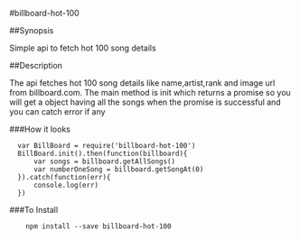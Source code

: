 #billboard-hot-100

##Synopsis

Simple api to fetch hot 100 song details

##Description

The api fetches hot 100 song details like name,artist,rank and image url from billboard.com. The main method is init which returns a promise so you will get a object having all the songs when the promise is successful and you can catch error if any

###How it looks

```
  var BillBoard = require('billboard-hot-100')
  BillBoard.init().then(function(billboard){
      var songs = billboard.getAllSongs()
      var numberOneSong = billboard.getSongAt(0)
  }).catch(function(err){
      console.log(err)
  })
```

###To Install
```
    npm install --save billboard-hot-100
```
